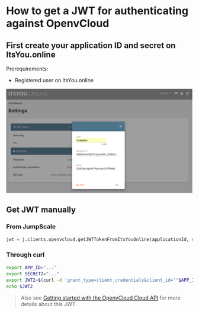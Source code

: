# How to get a JWT for authenticating against OpenvCloud

## First create your application ID and secret on ItsYou.online

Prerequirements:
- Registered user on ItsYou.online

![](images/iyo_jwt.png)

## Get JWT manually

### From JumpScale

```python
jwt = j.clients.openvcloud.getJWTTokenFromItsYouOnline(applicationId, secret)
```

### Through curl

```bash
export APP_ID="..."
export SECRET2="..."
export JWT2=$(curl -d 'grant_type=client_credentials&client_id='"$APP_ID"'&client_secret='"$SECRET2"'&response_type=id_token' https://itsyou.online/v1/oauth/access_token)
echo $JWT2
```

> Also see [Getting started with the OpenvCloud Cloud API](https://gig.gitbooks.io/ovcdoc_public/content/API/GettingStarted.html) for more details about this JWT.